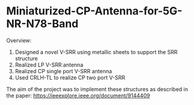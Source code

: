 # Miniaturized-CP-Antenna-for-5G-NR-N78-Band
 Overview:  
 1) Designed a novel V-SRR using metallic sheets to support the SRR structure
 2) Realized LP V-SRR antenna
 3) Realized CP single port V-SRR antenna
 4) Used CRLH-TL to realize CP two port V-SRR

The aim of the project was to implement these structures as described in the paper: https://ieeexplore.ieee.org/document/9144409

